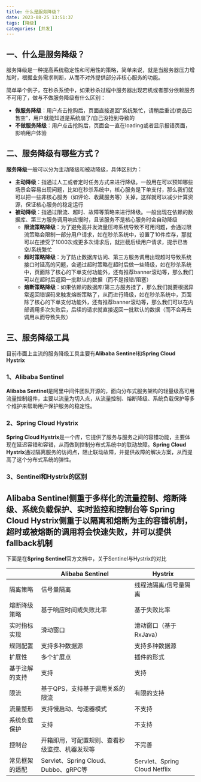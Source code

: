 ```yaml
---
title: 什么是服务降级？
date: 2023-08-25 13:51:37
tags: [降级]
categories: [并发]
---
```


## 一、什么是服务降级？
服务降级是一种提高系统稳定性和可用性的策略，简单来说，就是当服务器压力增加时，根据业务需求判断，从而不对外提供部分非核心服务的功能。

简单举个例子，在秒杀系统中，如果秒杀过程中服务器出现宕机或者部分依赖服务不可用了，做与不做服务降级有什么区别：
* **做服务降级**：用户点击抢购后，页面直接返回"系统繁忙，请稍后重试/商品已售空"，用户就能知道是系统崩了/自己没抢到导致的
* **不做服务降级**：用户点击抢购后，页面会一直在loading或者显示报错页面，影响用户体验

## 二、服务降级有哪些方式？
**服务降级**一般可以分为主动降级和被动降级，具体区别为：
* **主动降级**：指通过人工或者定时任务方式来进行降级。一般用在可以预知哪些场景会容易出现问题，比如在秒杀系统中，核心服务是下单支付，那么我们就可以把一些非核心服务（如评论、收藏服务等）关掉，这样就可以减少计算资源，保证核心服务的稳定运行
* **被动降级**：指通过限流、超时、故障等策略来进行降级。一般出现在依赖的数据库、第三方服务调用响应慢时，且该服务不是核心服务时会自动降级
  * **限流策略降级**：为了避免高并发流量压垮系统导致不可用问题，会通过限流策略会限制一部分用户请求，如在秒杀系统中，设置了10件库存，那就可以在接受了1000次或更多次请求后，就拦截后续用户请求，提示已售空/系统繁忙
  * **超时策略降级**：为了防止数据库访问、第三方服务调用出现超时导致系统接口时延高的问题，会通过超时策略在超时后做一些降级，如在秒杀系统中，页面除了核心的下单支付功能外，还有推荐banner滚动等，那么我们可以在超时后返回一批默认的数据（而不是报错/阻塞）
  * **熔断策略降级**：如果依赖的数据库/第三方服务挂了，那么我们就要根据异常返回错误码来触发熔断策略了，从而进行降级，如在秒杀系统中，页面除了核心的下单支付功能外，还有推荐banner滚动等，那么我们可以在内部调用多次失败后，后续的请求就直接返回一批默认的数据（而不会再去调用从而导致失败）

## 三、服务降级工具
目前市面上主流的服务降级工具主要有**Alibaba Sentinel**和**Spring Cloud Hystrix**

### 1、Alibaba Sentinel
**Alibaba Sentinel**是阿里中间件团队开源的，面向分布式服务架构的轻量级高可用流量控制组件，主要以流量为切入点，从流量控制、熔断降级、系统负载保护等多个维护来帮助用户保护服务的稳定性。

### 2、Spring Cloud Hystrix
**Spring Cloud Hystrix**是一个库，它提供了服务与服务之间的容错功能，主要体现在延迟容错和容错，从而做到控制分布式系统中的联动故障。**Spring Cloud Hystrix**通过隔离服务的访问点，阻止联动故障，并提供故障的解决方案，从而提高了这个分布式系统的弹性。

### 3、Sentinel和Hystrix的区别
**Alibaba Sentinel**侧重于多样化的流量控制、熔断降级、系统负载保护、实时监控和控制台等
**Spring Cloud Hystrix**侧重于以隔离和熔断为主的容错机制，超时或被熔断的调用将会快速失败，并可以提供fallback机制
---
下面是在**Spring Sentinel**官方文档中，关于Sentinel与Hystrix的对比

||Alibaba Sentinel|Hystrix|
|-------------|-------------|-------------|
|隔离策略|信号量隔离|线程池隔离/信号量隔离|
|熔断降级策略|基于响应时间或失败比率|基于失败比率|
|实时指标实现|滑动窗口|滑动窗口（基于RxJava）|
|规则配置|支持多种数据源|支持多种数据源|
|扩展性|多个扩展点|插件的形式|
|基于注解的支持|支持|支持|
|限流|基于QPS，支持基于调用关系的限流|有限的支持|
|流量整形|支持慢启动、匀速器模式|不支持|
|系统负载保护|支持|不支持|
|控制台|开箱即用，可配置规则、查看秒级监控、机器发现等|不完善|
|常见框架的适配|Servlet、Spring Cloud、Dubbo、gRPC等|Servlet、Spring Cloud Netflix|



